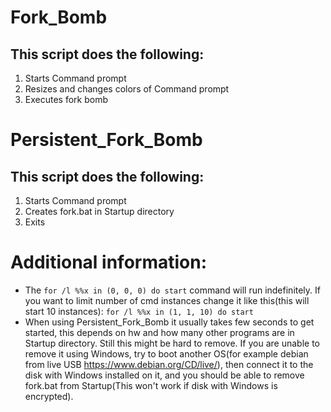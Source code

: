 # Fork_Bomb
## This script does the following:
1. Starts Command prompt
2. Resizes and changes colors of Command prompt
3. Executes fork bomb

# Persistent_Fork_Bomb
## This script does the following:
1. Starts Command prompt
2. Creates fork.bat in Startup directory
3. Exits

# Additional information:
- The `for /l %%x in (0, 0, 0) do start` command will run indefinitely. If you want to limit number of cmd instances change it like this(this will start 10 instances):
```for /l %%x in (1, 1, 10) do start```
- When using Persistent_Fork_Bomb it usually takes few seconds to get started, this depends on hw and how many other programs are in Startup directory. Still this might be hard to remove. If you are unable to remove it using Windows, try to boot another OS(for example debian from live USB https://www.debian.org/CD/live/), then connect it to the disk with Windows installed on it, and you should be able to remove fork.bat from Startup(This won't work if disk with Windows is encrypted).

